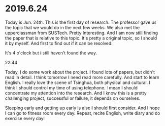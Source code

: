 # 2019.6.24

Today is Jun. 24th. This is the first day of research. The professor gave us the topic that we would do in the next few weeks. We also met the upperclassman from SUSTech. Pretty Interesting. And I am now still finding the paper that is relative to this topic. It's pretty a original topic, so I should it by myself. And first to find out if it can be resolved.



It's 4 o'clock but i still haven't found the way.

22:44

Today, I do some work about the project. I found lots of papers, but didn't read in detail. I think tomorrow I need read more carefully. And start to learn English. I really love the scene of Tsinghua, both physical and cultural. I think I should control my time of using telephone. I mean I should concentrate my attention into the research. And I know this is a pretty challenging project, successful or failure, it depends on ourselves.

Sleeping early and getting up early is also I should first consider. And I hope I can go to fitness room  every day. Repeat, recite English, write diary and do exercise every day! 